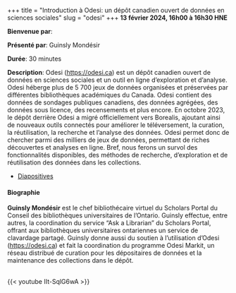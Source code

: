 +++
title = "Introduction à Odesi: un dépôt canadien ouvert de données en sciences sociales"
slug = "odesi"
+++
**13 février 2024, 16h00 à 16h30 HNE**

**Bienvenue par**: 

**Présenté par**: Guinsly Mondésir

**Durée**: 30 minutes

**Description**:
Odesi (https://odesi.ca) est un dépôt canadien ouvert de données en
sciences sociales et un outil en ligne d’exploration et d’analyse.
Odesi héberge plus de 5&nbsp;700 jeux de données organisées et
préservées par différentes bibliothèques académiques du Canada.
Odesi contient des données de sondages publiques canadiens, des données
agrégées, des données sous licence, des recensements et plus encore.
En octobre 2023, le dépôt derrière Odesi a migré officiellement vers Borealis,
ajoutant ainsi de nouveaux outils connectés pour améliorer le téléversement,
la curation, la réutilisation, la recherche et l’analyse des données.
Odesi permet donc de chercher parmi des milliers de jeux de
données, permettant de riches découvertes et analyses en ligne.
Bref, nous ferons un survol des fonctionnalités disponibles, des méthodes de
recherche, d’exploration et de réutilisation des données dans les collections.

* [Diapositives](https://drive.google.com/file/d/10ciFrmDxaXqCuQjhMeKJKb7GLcmeUwC5/view)

#### Biographie

**Guinsly Mondésir** est le chef bibliothécaire virtuel du Scholars
Portal du Conseil des bibliothèques universitaires de l’Ontario.
Guinsly effectue, entre autres, la coordination du service
“Ask a Librarian” du Scholars Portal, offrant aux bibliothèques
universitaires ontariennes un service de clavardage partagé.
Guinsly donne aussi du soutien à l’utilisation d’Odesi
(https://odesi.ca) et fait la coordination du programme
Odesi Markit, un réseau distribué de curation pour les dépositaires
de données et la maintenance des collections dans le dépôt.

<br>
{{< youtube IIt-SqlG6wA >}}

